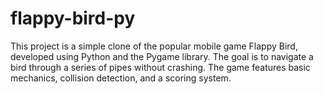 # flappy-bird-py
This project is a simple clone of the popular mobile game Flappy Bird, developed using Python and the Pygame library. The goal is to navigate a bird through a series of pipes without crashing. The game features basic mechanics, collision detection, and a scoring system.
